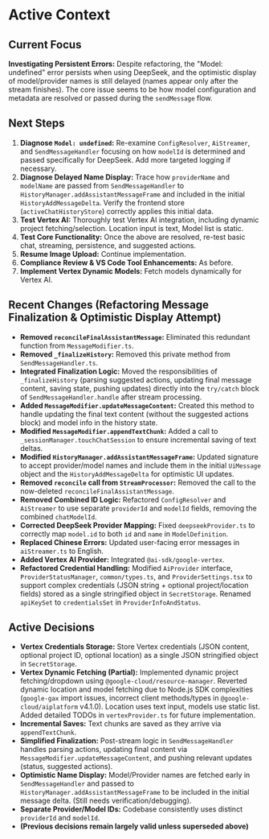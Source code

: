 # Active Context

## Current Focus
**Investigating Persistent Errors:** Despite refactoring, the "Model: undefined" error persists when using DeepSeek, and the optimistic display of model/provider names is still delayed (names appear only after the stream finishes). The core issue seems to be how model configuration and metadata are resolved or passed during the `sendMessage` flow.

## Next Steps
1.  **Diagnose `Model: undefined`:** Re-examine `ConfigResolver`, `AiStreamer`, and `SendMessageHandler` focusing on how `modelId` is determined and passed specifically for DeepSeek. Add more targeted logging if necessary.
2.  **Diagnose Delayed Name Display:** Trace how `providerName` and `modelName` are passed from `SendMessageHandler` to `HistoryManager.addAssistantMessageFrame` and included in the initial `HistoryAddMessageDelta`. Verify the frontend store (`activeChatHistoryStore`) correctly applies this initial data.
3.  **Test Vertex AI:** Thoroughly test Vertex AI integration, including dynamic project fetching/selection. Location input is text, Model list is static.
4.  **Test Core Functionality:** Once the above are resolved, re-test basic chat, streaming, persistence, and suggested actions.
5.  **Resume Image Upload:** Continue implementation.
6.  **Compliance Review & VS Code Tool Enhancements:** As before.
7.  **Implement Vertex Dynamic Models:** Fetch models dynamically for Vertex AI.

## Recent Changes (Refactoring Message Finalization & Optimistic Display Attempt)
*   **Removed `reconcileFinalAssistantMessage`:** Eliminated this redundant function from `MessageModifier.ts`.
*   **Removed `_finalizeHistory`:** Removed this private method from `SendMessageHandler.ts`.
*   **Integrated Finalization Logic:** Moved the responsibilities of `_finalizeHistory` (parsing suggested actions, updating final message content, saving state, pushing updates) directly into the `try/catch` block of `SendMessageHandler.handle` after stream processing.
*   **Added `MessageModifier.updateMessageContent`:** Created this method to handle updating the final text content (without the suggested actions block) and model info in the history state.
*   **Modified `MessageModifier.appendTextChunk`:** Added a call to `_sessionManager.touchChatSession` to ensure incremental saving of text deltas.
*   **Modified `HistoryManager.addAssistantMessageFrame`:** Updated signature to accept provider/model names and include them in the initial `UiMessage` object and the `HistoryAddMessageDelta` for optimistic UI updates.
*   **Removed `reconcile` call from `StreamProcessor`:** Removed the call to the now-deleted `reconcileFinalAssistantMessage`.
*   **Removed Combined ID Logic:** Refactored `ConfigResolver` and `AiStreamer` to use separate `providerId` and `modelId` fields, removing the combined `chatModelId`.
*   **Corrected DeepSeek Provider Mapping:** Fixed `deepseekProvider.ts` to correctly map `model.id` to both `id` and `name` in `ModelDefinition`.
*   **Replaced Chinese Errors:** Updated user-facing error messages in `aiStreamer.ts` to English.
*   **Added Vertex AI Provider:** Integrated `@ai-sdk/google-vertex`.
*   **Refactored Credential Handling:** Modified `AiProvider` interface, `ProviderStatusManager`, `common/types.ts`, and `ProviderSettings.tsx` to support complex credentials (JSON string + optional project/location fields) stored as a single stringified object in `SecretStorage`. Renamed `apiKeySet` to `credentialsSet` in `ProviderInfoAndStatus`.

## Active Decisions
*   **Vertex Credentials Storage:** Store Vertex credentials (JSON content, optional project ID, optional location) as a single JSON stringified object in `SecretStorage`.
*   **Vertex Dynamic Fetching (Partial):** Implemented dynamic project fetching/dropdown using `@google-cloud/resource-manager`. Reverted dynamic location and model fetching due to Node.js SDK complexities (`google-gax` import issues, incorrect client methods/types in `@google-cloud/aiplatform` v4.1.0). Location uses text input, models use static list. Added detailed TODOs in `vertexProvider.ts` for future implementation.
*   **Incremental Saves:** Text chunks are saved as they arrive via `appendTextChunk`.
*   **Simplified Finalization:** Post-stream logic in `SendMessageHandler` handles parsing actions, updating final content via `MessageModifier.updateMessageContent`, and pushing relevant updates (status, suggested actions).
*   **Optimistic Name Display:** Model/Provider names are fetched early in `SendMessageHandler` and passed to `HistoryManager.addAssistantMessageFrame` to be included in the initial message delta. (Still needs verification/debugging).
*   **Separate Provider/Model IDs:** Codebase consistently uses distinct `providerId` and `modelId`.
*   **(Previous decisions remain largely valid unless superseded above)**

